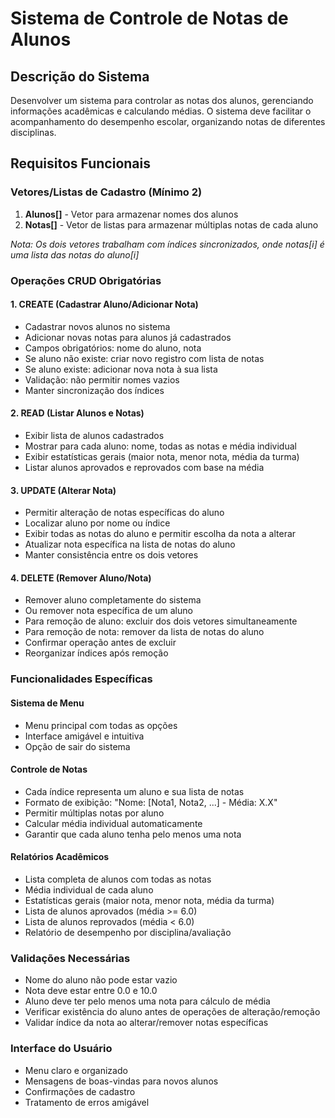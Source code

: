 # Sistema de Controle de Notas de Alunos

## Descrição do Sistema
Desenvolver um sistema para controlar as notas dos alunos, gerenciando informações acadêmicas e calculando médias. O sistema deve facilitar o acompanhamento do desempenho escolar, organizando notas de diferentes disciplinas.

## Requisitos Funcionais

### Vetores/Listas de Cadastro (Mínimo 2)
1. **Alunos[]** - Vetor para armazenar nomes dos alunos
2. **Notas[]** - Vetor de listas para armazenar múltiplas notas de cada aluno

*Nota: Os dois vetores trabalham com índices sincronizados, onde notas[i] é uma lista das notas do aluno[i]*

### Operações CRUD Obrigatórias

#### 1. CREATE (Cadastrar Aluno/Adicionar Nota)
- Cadastrar novos alunos no sistema
- Adicionar novas notas para alunos já cadastrados
- Campos obrigatórios: nome do aluno, nota
- Se aluno não existe: criar novo registro com lista de notas
- Se aluno existe: adicionar nova nota à sua lista
- Validação: não permitir nomes vazios
- Manter sincronização dos índices

#### 2. READ (Listar Alunos e Notas)
- Exibir lista de alunos cadastrados
- Mostrar para cada aluno: nome, todas as notas e média individual
- Exibir estatísticas gerais (maior nota, menor nota, média da turma)
- Listar alunos aprovados e reprovados com base na média

#### 3. UPDATE (Alterar Nota)
- Permitir alteração de notas específicas do aluno
- Localizar aluno por nome ou índice
- Exibir todas as notas do aluno e permitir escolha da nota a alterar
- Atualizar nota específica na lista de notas do aluno
- Manter consistência entre os dois vetores

#### 4. DELETE (Remover Aluno/Nota)
- Remover aluno completamente do sistema
- Ou remover nota específica de um aluno
- Para remoção de aluno: excluir dos dois vetores simultaneamente
- Para remoção de nota: remover da lista de notas do aluno
- Confirmar operação antes de excluir
- Reorganizar índices após remoção

### Funcionalidades Específicas

#### Sistema de Menu
- Menu principal com todas as opções
- Interface amigável e intuitiva
- Opção de sair do sistema

#### Controle de Notas
- Cada índice representa um aluno e sua lista de notas
- Formato de exibição: "Nome: [Nota1, Nota2, ...] - Média: X.X"
- Permitir múltiplas notas por aluno
- Calcular média individual automaticamente
- Garantir que cada aluno tenha pelo menos uma nota

#### Relatórios Acadêmicos
- Lista completa de alunos com todas as notas
- Média individual de cada aluno
- Estatísticas gerais (maior nota, menor nota, média da turma)
- Lista de alunos aprovados (média >= 6.0)
- Lista de alunos reprovados (média < 6.0)
- Relatório de desempenho por disciplina/avaliação

### Validações Necessárias
- Nome do aluno não pode estar vazio
- Nota deve estar entre 0.0 e 10.0
- Aluno deve ter pelo menos uma nota para cálculo de média
- Verificar existência do aluno antes de operações de alteração/remoção
- Validar índice da nota ao alterar/remover notas específicas

### Interface do Usuário
- Menu claro e organizado
- Mensagens de boas-vindas para novos alunos
- Confirmações de cadastro
- Tratamento de erros amigável

